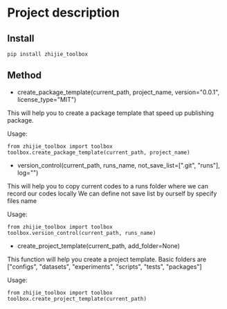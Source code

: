 # Project description

## Install
`pip install zhijie_toolbox`

## Method
- create_package_template(current_path, project_name, version="0.0.1", license_type="MIT")

This will help you to create a package template that speed up publishing package.

Usage:
```
from zhijie_toolbox import toolbox
toolbox.create_package_template(current_path, project_name)
```

- version_control(current_path, runs_name, not_save_list=[".git", "runs"], log="")

This will help you to copy current codes to a runs folder where we can record our codes locally
We can define not save list by ourself by specify files name

Usage:
```
from zhijie_toolbox import toolbox
toolbox.version_control(current_path, runs_name)
```

- create_project_template(current_path, add_folder=None)

This function will help you create a project template. 
Basic folders are ["configs", "datasets", "experiments", "scripts", "tests", "packages"]

Usage:
```
from zhijie_toolbox import toolbox
toolbox.create_project_template(current_path)
```

